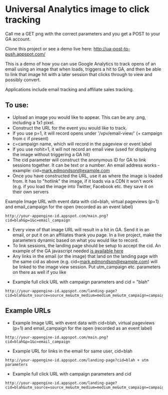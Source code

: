 Universal Analytics image to click tracking
===========================================

Call me a GET png with the correct parameters and you get a POST to your GA account.

Clone this project or see a demo live here: http://ua-post-to-push.appspot.com/ 

This is a demo of how you can use Google Analytics to track opens of an email using an image that when loads, triggers a hit to GA, and then be able to link that image hit with a later session that clicks through to view and possibly convert.

Applications include email tracking and affiliate sales tracking.

## To use:

* Upload an image you would like to appear. This can be any .png, including a 1x1 pixel.
* Construct the URL for the event you would like to track. 
* If you use p=1, it will record opens under '/vpv/email-view/' (+ campaign from c if present)
* c=campaign name, which will record in the pageview or event label
* If you use nohit=1, it will not record an email view (used for displaying the image without triggering a GA hit)
* The cid parameter will construct the anonymous ID for GA to link sessions together. It can be text or a number. An email address works - example: cid=mark.edmondson@example.com
* Once you have constructed the URL, use it as where the image is loaded from. It has to "hotlink" the image, if it loads via a CDN it won't work (e.g. if you load the image into Twitter, Facebook etc. they save it on their own servers

Example Image URL with event data with cid=blah, virtual pageviews (p=1) and email_campaign for the open (recorded as an event label)

```
http://your-appengine-id.appspot.com/main.png?cid=blah&p=1&c=email_campaign
```

* Every view of that image URL will result in a hit in GA. Send it in an email, or put it on an affiliates thank you page.  In a live project, make the parameters dynamic based on what you would like to record.
* To link sessions, the landing page should be setup to accept the cid. An example of the GA javascript needed <a href="http://ua-post-to-push.appspot.com/landing-page">is available here</a>
* Any links in the email (or the image) that land on the landing page with the same cid as above (e.g. cid=mark.edmondson@example.com) will be linked to the image view session. Put utm_campaign etc. parameters on there as well if you like

- Example full click URL with campaign parameters and cid = "blah"

```
http://your-appengine-id.appspot.com/landing-page?cid=blah&utm_source=source_me&utm_medium=medium_me&utm_campaign=campaign_me
```


## Example URLs

- Example Image URL with event data with cid=blah, virtual pageviews (p=1) and email_campaign for the open (recorded as an event label)

```
http://your-appengine-id.appspot.com/main.png?cid=blah&p=1&c=email_campaign
```

- Example URL for links in the email for same user, cid=blah

```
http://your-appengine-id.appspot.com/landing-page?cid=blah + utm parameters
```

- Example full click URL with campaign parameters and cid

```
http://your-appengine-id.appspot.com/landing-page?cid=blah&utm_source=source_me&utm_medium=medium_me&utm_campaign=campaign_me
```


